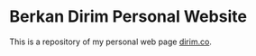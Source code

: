 # Berkan Dirim Personal Website

This is a repository of my personal web page [dirim.co](http://www.dirim.co/).